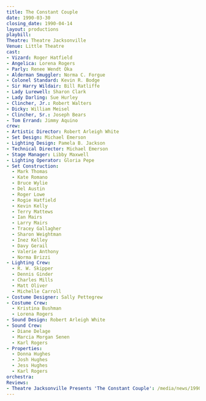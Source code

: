 ```yaml
---
title: The Constant Couple
date: 1990-03-30
closing_date: 1990-04-14
layout: productions
playbill:
Theatre: Theatre Jacksonville
Venue: Little Theatre
cast:
- Vizard: Roger Hatfield
- Angelica: Lorena Rogers
- Parly: Renee Wendt Oka
- Alderman Smuggler: Norma C. Forgue
- Colonel Standard: Kevin R. Bodge
- Sir Harry Wildair: Bill Ratliffe
- Lady Lurewell: Sharon Clark
- Lady Darling: Sue Hurley
- Clincher, Jr.: Robert Walters
- Dicky: William Meisel
- Clincher, Sr.: Joseph Bears
- Tom Errand: Jimmy Aquino
crew:
- Artistic Director: Robert Arleigh White
- Set Design: Michael Emerson
- Lighting Design: Pamela B. Jackson
- Technical Director: Michael Emerson
- Stage Manager: Libby Maxwell
- Lighting Operator: Gloria Pepe
- Set Construction:
  - Mark Thomas
  - Kate Romano
  - Bruce Wylie
  - Del Austin
  - Roger Lowe
  - Rogie Hatfield
  - Kevin Kelly
  - Terry Mattews
  - Ian Mairs
  - Larry Mairs
  - Tracey Gallagher
  - Sharon Weightman
  - Inez Kelley
  - Davy Gerail
  - Valerie Anthony
  - Norma Brizzi
- Lighting Crew:
  - R. W. Skipper
  - Dennis Ginder
  - Charles Mills
  - Matt Oliver
  - Michelle Carroll
- Costume Designer: Sally Pettegrew
- Costume Crew:
  - Kristina Bushman
  - Lorena Rogers
- Sound Design: Robert Arleigh White
- Sound Crew:
  - Diane Delage
  - Marcia Morgan Senen
  - Karl Rogers
- Properties:
  - Donna Hughes
  - Josh Hughes
  - Jess Hughes
  - Karl Rogers
orchestra:
Reviews:
- Theatre Jacksonville Presents 'The Constant Couple': /media/news/1990_The_Constant_Couple_First_Coast_Entertainer.jpeg
---
```

